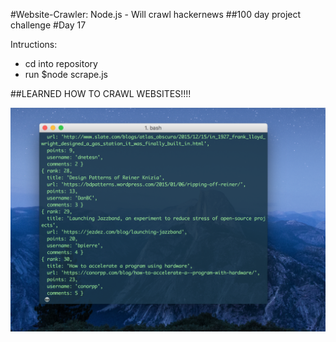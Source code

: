 #Website-Crawler: Node.js - Will crawl hackernews
##100 day project challenge
#Day 17

Intructions:
- cd into repository
- run $node scrape.js

##LEARNED HOW TO CRAWL WEBSITES!!!!

![screenshot](https://github.com/kennybatista/website-crawler/blob/master/screenshot.png)
